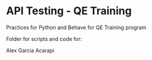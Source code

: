 ﻿# API Testing - QE Training

Practices for Python and Behave for QE Training program

Folder for scripts and code for:

Alex Garcia Acarapi‎